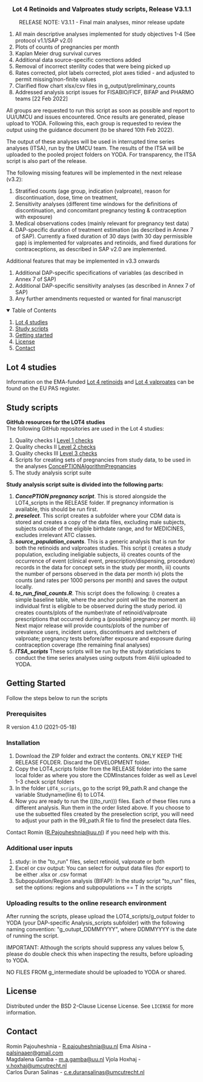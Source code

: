  
 <h3 align="center">Lot 4 Retinoids and Valproates study scripts, Release V3.1.1</h3>
 <p align="center"> RELEASE NOTE: V3.1.1 - Final main analyses, minor release update
 
1.	All main descriptive analyses implemented for study objectives 1-4 (See protocol v1.1/SAP v2.0)
2.	Plots of counts of pregnancies per month
3.	Kaplan Meier drug survival curves
4.	Additional data source-specific corrections added
5.	Removal of incorrect sterility codes that were being picked up
6.	Rates corrected, plot labels corrected, plot axes tidied - and adjusted to permit missing/non-finite values
7.	Clarified flow chart xlsx/csv files in g_output/preliminary_counts
8.	Addressed analysis script issues for FISABIO/FICF, BIFAP and PHARMO teams [22 Feb 2022]

All groups are requested to run this script as soon as possible and report to UU/UMCU and issues encountered. Once results are generated, please upload to YODA.
Following this, each group is requested to review the output using the guidance document (to be shared 10th Feb 2022).

The output of these analyses will be used in interrupted time series analyses (ITSA), run by the UMCU team. The results of the ITSA will be uploaded to the pooled project folders on YODA. For transparency, the ITSA script is also part of the release.

The following missing features will be implemented in the next release (v3.2):
1.	Stratified counts (age group, indication (valproate), reason for discontinuation, dose, time on treatment, 
2.	Sensitivity analyses (different time windows for the definitions of discontinuation, and concomitant pregnancy testing & contraception with exposure)
3.	Medical observations codes (mainly relevant for pregnancy test data)
4.	DAP-specific duration of treatment estimation (as described in Annex 7 of SAP). Currently a fixed duration of 30 days (with 30 day permissible gap) is implemented for valproates and retinoids, and fixed durations for contracecptions, as described in SAP v2.0 are implemented.

Additional features that may be implemented in v3.3 onwards
1.	Additional DAP-specific specifications of variables (as described in Annex 7 of SAP)
2.	Additional DAP-specific sensitivity analyses (as described in Annex 7 of SAP)
3.	Any further amendments requested or wanted for final manuscript

<!-- TABLE OF CONTENTS -->
<details open="open">
  <summary>Table of Contents</summary>
  <ol>
    <li><a href="#Lot4">Lot 4 studies</a></li>
    <li><a href="#Scripts">Study scripts</a></li>
    <li><a href="#Getting-started">Getting started</a></li>
    <li><a href="#License">License</a></li>
    <li><a href="#Contact">Contact</a></li>
  </ol>
</details>

<!-- LOT4 -->
## Lot 4 studies

Information on the EMA-funded [Lot 4 retinoids](https://www.encepp.eu/encepp/viewResource.htm?id=31096) and [Lot 4 valproates](https://www.encepp.eu/encepp/viewResource.htm?id=36586) can be found on the EU PAS register.

<!-- SCRIPTS -->
## Study scripts

**GitHub resources for the LOT4 studies**      
The following GitHub repositories are used in the Lot 4 studies:
1.	Quality checks I [Level 1 checks](https://github.com/IMI-ConcePTION/Level-1-checks)
2.	Quality checks II [Level 2 checks](https://github.com/IMI-ConcePTION/Level-2-checks)   
3.	Quality checks III [Level 3 checks](https://github.com/IMI-ConcePTION/Level-3-checks) 
4.	Scripts for creating sets of pregnancies from study data, to be used in the analyses [ConcePTIONAlgorithmPregnancies](https://github.com/ARS-toscana/ConcePTIONAlgorithmPregnancies)
5.	The study analysis script suite

**Study analysis script suite is divided into the following parts:**   

1.	***ConcePTION pregnancy script***. This is stored alongside the LOT4_scripts in the RELEASE folder. If pregnancy information is available, this should be run first.
2.	***preselect***. This script creates a subfolder where your CDM data is stored and creates a copy of the data files, excluding male subjects, subjects outside of the eligible birthdate range, and for MEDICINES, excludes irrelevant ATC classes.
3.	***source_population_counts***. This is a generic analysis that is run for both the retinoids and valproates studies. This script 
i) creates a study population, excluding ineligiable subjects, 
ii) creates counts of the occurrence of event (clinical event, prescription/dispensing, procedure) records in the data for concept sets in the study per month, 
iii) counts the number of persons observed in the data per month
iv) plots the counts (and rates per 1000 persons per month) and saves the output locally. 
4.	***to_run_final_counts.R***.  This script does the following:
i) creates a simple baseline table, where the anchor point will be the moment an individual first is eligible to be observed during the study period. 
ii) creates counts/plots of the number/rate of retinoid/valproate prescriptions that occurred during a (possible) pregnancy per month.
iii) Next major release will provide counts/plots of the number of prevalence users, incident users, discontinuers and switchers of valproate; pregnancy tests before/after exposure and exposure during contraception coverage (the remaining final analyses)
5. 	***ITSA_scripts*** These scripts will be run by the study statisticians to conduct the time series analyses using outputs from 4ii/iii uploaded to YODA.

<!-- GETTING-STARTED -->
## Getting Started

Follow the steps below to run the scripts

### Prerequisites

R version 4.1.0 (2021-05-18)   

### Installation

1. Download the ZIP folder and extract the contents. ONLY KEEP THE RELEASE FOLDER. Discard the DEVELOPMENT folder.  
2. Copy the LOT4_scripts folder from the RELEASE folder into the same local folder as where you store the CDMInstances folder as well as Level 1-3 check script folders  
3. In the folder `LOT4_scripts`, go to the script 99_path.R and change the variable Studyname(line 6) to LOT4.     
4. Now you are ready to run the (((to_run))) files. Each of these files runs a different analysis. Run them in the order listed above. If you choose to use the subsetted files created by the preselection script, you will need to adjust your path in the 99_path.R file to find the preselect data files. 

Contact Romin (R.Pajouheshnia@uu.nl) if you need help with this.

### Additional user inputs

1. study: in the "to_run" files, select retinoid, valproate or both
2. Excel or csv output: You can select for output data files (for export) to be either .xlsx or .csv format
3. Subpopulation/Region analysis (BIFAP): In the study script "to_run" files, set the options: regions and subpopulations == T in the scripts

### Uploading results to the online research environment

After running the scripts, please upload the LOT4_scripts/g_output folder to YODA (your DAP-specific Analysis_scripts subfolder) with the following naming convention: "g_outupt_DDMMYYYY", where DDMMYYYY is the date of running the script.

IMPORTANT: Although the scripts should suppress any values below 5, please do double check this when inspecting the results, before uploading to YODA.

NO FILES FROM g_intermediate should be uploaded to YODA or shared.

<!-- LICENSE -->
## License

Distributed under the BSD 2-Clause License License. See `LICENSE` for more information.

<!-- CONTACT -->
## Contact

Romin Pajouheshnia - R.pajouheshnia@uu.nl
Ema Alsina - palsinaaer@gmail.com  
Magdalena Gamba - m.a.gamba@uu.nl
Vjola Hoxhaj - v.hoxhaj@umcutrecht.nl     
Carlos Duran Salinas - c.e.duransalinas@umcutrecht.nl
